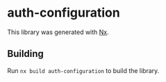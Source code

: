 # auth-configuration

This library was generated with [Nx](https://nx.dev).

## Building

Run `nx build auth-configuration` to build the library.
